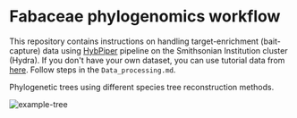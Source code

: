 # Fabaceae phylogenomics workflow
This repository contains instructions on handling target-enrichment (bait-capture) data using [HybPiper](https://github.com/mossmatters/HybPiper) pipeline on the Smithsonian Institution cluster (Hydra). If you don't have your own dataset, you can use tutorial data from [here](https://github.com/mossmatters/HybPiper/tree/master/test_dataset). Follow steps in the `Data_processing.md`.



Phylogenetic trees using different species tree reconstruction methods.

![example-tree](https://user-images.githubusercontent.com/13125143/35277516-f3342a4e-003e-11e8-8fa7-9bb5c513a2b0.jpg)
